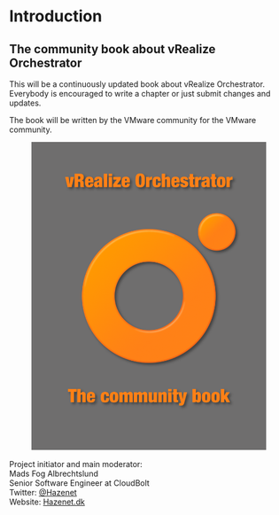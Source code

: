 # Introduction

## The community book about vRealize Orchestrator

This will be a continuously updated book about vRealize Orchestrator. Everybody is encouraged to write a chapter or just submit changes and updates.

The book will be written by the VMware community for the VMware community.

<figure><img src="assets/cover.jpg" alt=""><figcaption></figcaption></figure>

Project initiator and main moderator:\
Mads Fog Albrechtslund\
Senior Software Engineer at CloudBolt\
Twitter: [@Hazenet](https://twitter.com/Hazenet)\
Website: [Hazenet.dk](https://hazenet.dk)
